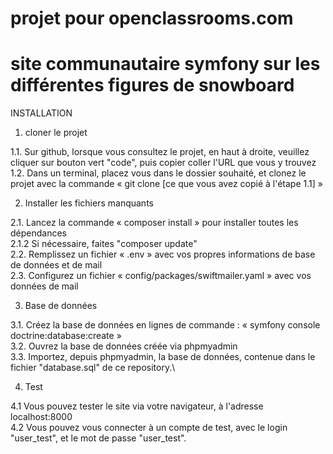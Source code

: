 # projet pour openclassrooms.com
# site communautaire symfony sur les différentes figures de snowboard

INSTALLATION

1. cloner le projet

1.1. Sur github, lorsque vous consultez le projet, en haut à droite, veuillez cliquer sur bouton vert "code", puis copier coller l'URL que vous y trouvez\
1.2. Dans un terminal, placez vous dans le dossier souhaité, et clonez le projet avec la commande « git clone [ce que vous avez copié à l'étape 1.1] »

2. Installer les fichiers manquants

2.1. Lancez la commande « composer install » pour installer toutes les dépendances\
2.1.2 Si nécessaire, faites "composer update"\
2.2. Remplissez un fichier « .env » avec vos propres informations de base de données et de mail\
2.3. Configurez un fichier « config/packages/swiftmailer.yaml » avec vos données de mail

3. Base de données

3.1. Créez la base de données en lignes de commande : « symfony console doctrine:database:create »\
3.2. Ouvrez la base de données créée via phpmyadmin\
3.3. Importez, depuis phpmyadmin, la base de données, contenue dans le fichier "database.sql" de ce repository.\

4. Test

4.1 Vous pouvez tester le site via votre navigateur, à l'adresse localhost:8000\
4.2 Vous pouvez vous connecter à un compte de test, avec le login "user_test", et le mot de passe "user_test".

